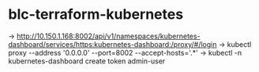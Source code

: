 # blc-terraform-kubernetes
-> http://10.150.1.168:8002/api/v1/namespaces/kubernetes-dashboard/services/https:kubernetes-dashboard:/proxy/#/login
-> kubectl proxy --address '0.0.0.0' --port=8002 --accept-hosts='.*'
-> kubectl -n kubernetes-dashboard create token admin-user
